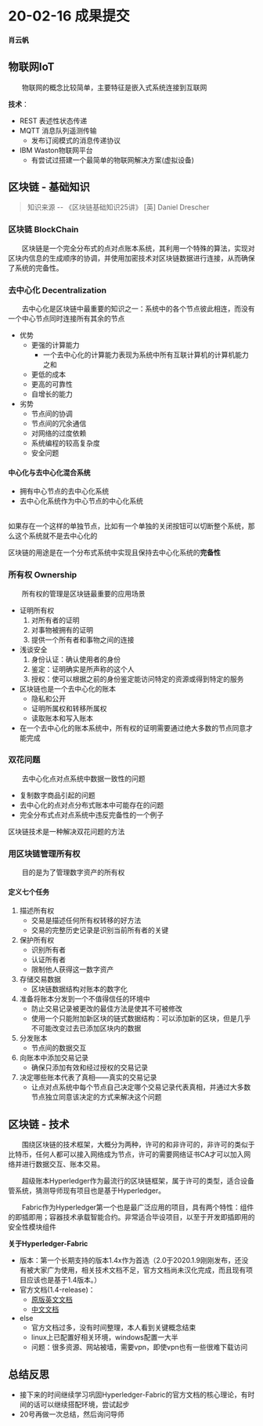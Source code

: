 # 20-02-16 成果提交

#### 肖云帆

## 物联网IoT

&emsp;&emsp;物联网的概念比较简单，主要特征是嵌入式系统连接到互联网

**技术**：
* REST 表述性状态传递
* MQTT 消息队列遥测传输 
    * 发布订阅模式的消息传递协议
* IBM Waston物联网平台
    * 有尝试过搭建一个最简单的物联网解决方案(虚拟设备)


## 区块链 - 基础知识

> 知识来源 -- 《区块链基础知识25讲》 [英] Daniel Drescher

### 区块链 BlockChain

&emsp;&emsp;区块链是一个完全分布式的点对点账本系统，其利用一个特殊的算法，实现对区块内信息的生成顺序的协调，并使用加密技术对区块链数据进行连接，从而确保了系统的完备性。

### 去中心化 Decentralization

&emsp;&emsp;去中心化是区块链中最重要的知识之一：系统中的各个节点彼此相连，而没有一个中心节点同时连接所有其余的节点

* 优势
    * 更强的计算能力
        * 一个去中心化的计算能力表现为系统中所有互联计算机的计算机能力之和
    * 更低的成本
    * 更高的可靠性
    * 自增长的能力
* 劣势
    * 节点间的协调
    * 节点间的冗余通信
    * 对网络的过度依赖
    * 系统编程的较高复杂度
    * 安全问题

#### 中心化与去中心化混合系统

* 拥有中心节点的去中心化系统
* 去中心化系统作为中心节点的中心化系统 

<br>
如果存在一个这样的单独节点，比如有一个单独的关闭按钮可以切断整个系统，那么这个系统就不是去中心化的

区块链的用途是在一个分布式系统中实现且保持去中心化系统的**完备性**

### 所有权 Ownership

&emsp;&emsp;所有权的管理是区块链最重要的应用场景

* 证明所有权
    1. 对所有者的证明
    2. 对事物被拥有的证明
    3. 提供一个所有者和事物之间的连接
* 浅谈安全
    1. 身份认证：确认使用者的身份
    2. 鉴定：证明确实是所声称的这个人
    3. 授权：使可以根据之前的身份鉴定能访问特定的资源或得到特定的服务
* 区块链也是一个去中心化的账本
    * 隐私和公开
    * 证明所属权和转移所属权
    * 读取账本和写入账本
* 在一个去中心化的账本系统中，所有权的证明需要通过绝大多数的节点同意才能完成

### 双花问题

&emsp;&emsp;去中心化点对点系统中数据一致性的问题

* 复制数字商品引起的问题
* 去中心化的点对点分布式账本中可能存在的问题
* 完全分布式点对点系统中违反完备性的一个例子

区块链技术是一种解决双花问题的方法


### 用区块链管理所有权

&emsp;&emsp;目的是为了管理数字资产的所有权

#### 定义七个任务

1. 描述所有权
    * 交易是描述任何所有权转移的好方法
    * 交易的完整历史记录是识别当前所有者的关键
2. 保护所有权
    * 识别所有者
    * 认证所有者
    * 限制他人获得这一数字资产
3. 存储交易数据
    * 区块链数据结构对账本的数字化
4. 准备将账本分发到一个不值得信任的环境中
    * 防止交易记录被更改的最佳方法是使其不可被修改
    * 使用一个只能附加新区块的链式数据结构：可以添加新的区块，但是几乎不可能改变过去已添加区块内的数据
5. 分发账本
    * 节点间的数据交互
6. 向账本中添加交易记录
    * 确保只添加有效和经过授权的交易记录
7. 决定哪些账本代表了真相——真实的交易记录
    * 让点对点系统中每个节点自己决定哪个交易记录代表真相，并通过大多数节点独立同意该决定的方式来解决这个问题

## 区块链 - 技术

&emsp;&emsp;围绕区块链的技术框架，大概分为两种，许可的和非许可的，非许可的类似于比特币，任何人都可以接入网络成为节点，许可的需要网络证书CA才可以加入网络并进行数据交互、账本交易。

&emsp;&emsp;超级账本Hyperledger作为最流行的区块链框架，属于许可的类型，适合设备管系统，猜测导师现有项目也是基于Hyperledger。

&emsp;&emsp;Fabric作为Hyperledger第一个也是最广泛应用的项目，具有两个特性：组件的即插即用；容器技术承载智能合约。非常适合毕设项目，以至于开发即插即用的安全性模块组件

**关于Hyperledger-Fabric**
* 版本：第一个长期支持的版本1.4x作为首选（2.0于2020.1.9刚刚发布，还没有被大家广为使用，相关技术文档不足，官方文档尚未汉化完成，而且现有项目应该也是基于1.4版本。）
* 官方文档(1.4-release)：
    * [原版英文文档](https://hyperledger-fabric.readthedocs.io/en/release-1.4/)
    * [中文文档](https://hyperledger-fabric-cn.readthedocs.io/zh/release-1.4/)
* else
    * 官方文档过多，没有时间整理，本人看到关键概念结束
    * linux上已配置好相关环境，windows配置一大半
    * 问题：很多资源、网站被墙，需要vpn，即使vpn也有一些很难下载访问
    
## 总结反思
* 接下来的时间继续学习巩固Hyperledger-Fabric的官方文档的核心理论，有时间的话可以继续搭配环境，尝试起步
* 20号再做一次总结，然后询问导师